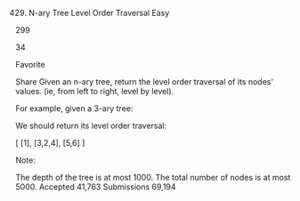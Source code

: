 429. N-ary Tree Level Order Traversal
Easy

299

34

Favorite

Share
Given an n-ary tree, return the level order traversal of its nodes' values. (ie, from left to right, level by level).

For example, given a 3-ary tree:

 



 

We should return its level order traversal:

[
     [1],
     [3,2,4],
     [5,6]
]
 

Note:

The depth of the tree is at most 1000.
The total number of nodes is at most 5000.
Accepted
41,763
Submissions
69,194
